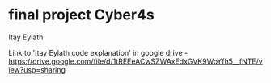 # final project Cyber4s
Itay Eylath

Link to 'Itay Eylath code explanation' in google drive -
https://drive.google.com/file/d/1tREEeACwSZWAxEdxGVK9WoYfh5__fNTE/view?usp=sharing
